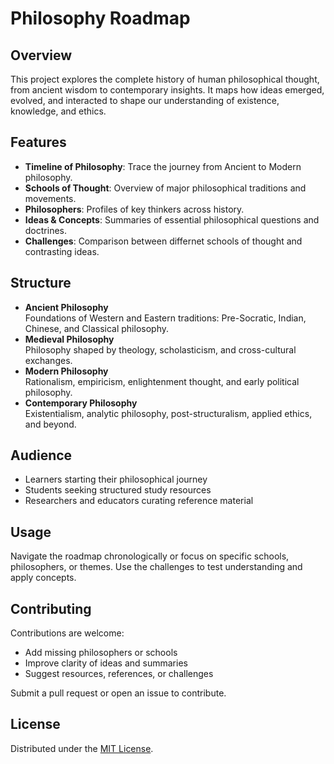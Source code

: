 # Philosophy Roadmap

## Overview
This project explores the complete history of human philosophical thought, from ancient wisdom to contemporary insights. It maps how ideas emerged, evolved, and interacted to shape our understanding of existence, knowledge, and ethics.

## Features
- **Timeline of Philosophy**: Trace the journey from Ancient to Modern philosophy.
- **Schools of Thought**: Overview of major philosophical traditions and movements.
- **Philosophers**: Profiles of key thinkers across history.
- **Ideas & Concepts**: Summaries of essential philosophical questions and doctrines.
- **Challenges**: Comparison between differnet schools of thought and contrasting ideas.

## Structure
- **Ancient Philosophy**  
  Foundations of Western and Eastern traditions: Pre-Socratic, Indian, Chinese, and Classical philosophy.  
- **Medieval Philosophy**  
  Philosophy shaped by theology, scholasticism, and cross-cultural exchanges.  
- **Modern Philosophy**  
  Rationalism, empiricism, enlightenment thought, and early political philosophy.  
- **Contemporary Philosophy**  
  Existentialism, analytic philosophy, post-structuralism, applied ethics, and beyond.  

## Audience
- Learners starting their philosophical journey  
- Students seeking structured study resources  
- Researchers and educators curating reference material  

## Usage
Navigate the roadmap chronologically or focus on specific schools, philosophers, or themes. Use the challenges to test understanding and apply concepts.  

## Contributing
Contributions are welcome:
- Add missing philosophers or schools  
- Improve clarity of ideas and summaries  
- Suggest resources, references, or challenges  

Submit a pull request or open an issue to contribute.  

## License
Distributed under the [MIT License](LICENSE).
